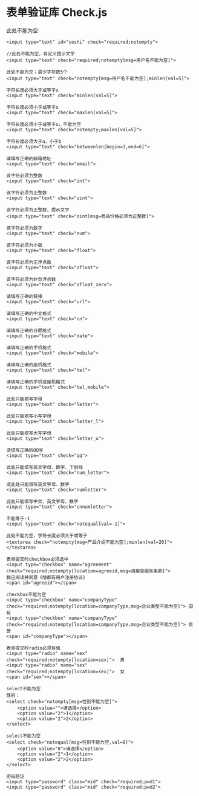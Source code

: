 表单验证库 Check.js
========

此处不能为空

    <input type="text" id="ceshi" check="required;notempty">
    
    //此处不能为空，自定义提示文字	
    <input type="text" check="required;notempty[msg=用户名不能为空]">
    
    此处不能为空；最少字符数5个	
    <input type="text" check="notempty[msg=用户名不能为空];minlen[val=5]">

    字符长度必须大于或等于x	
    <input type="text" check="minlen[val=5]">

    字符长度必须小于或等于x	
    <input type="text" check="maxlen[val=5]">

    字符长度必须小于或等于x，不能为空	
    <input type="text" check="notempty;maxlen[val=5]">

    字符长度必须大于a，小于b	
    <input type="text" check="betweenlen[begin=3,end=6]">

    请填写正确的邮箱地址	
    <input type="text" check="email">

    该字符必须为整数	
    <input type="text" check="int">

    该字符必须为正整数	
    <input type="text" check="zint">
    
    该字符必须为正整数，提示文字	
    <input type="text" check="zint[msg=商品价格必须为正整数]">
    
    该字符必须为数字	
    <input type="text" check="num">
    
    该字符必须为小数	
    <input type="text" check="float">
    
    该字符必须为正浮点数	
    <input type="text" check="zfloat">
    
    该字符必须为非负浮点数	
    <input type="text" check="zfloat_zero">
    
    请填写正确的链接	
    <input type="text" check="url">
    
    请填写正确的中文格式	
    <input type="text" check="cn">
    
    请填写正确的日期格式	
    <input type="text" check="date">
    
    请填写正确的手机格式	
    <input type="text" check="mobile">
    
    请填写正确的座机格式	
    <input type="text" check="tel">
    
    请填写正确的手机或座机格式	
    <input type="text" check="tel_mobile">
    
    此处只能填写字母	
    <input type="text" check="letter">
    
    此处只能填写小写字母	
    <input type="text" check="letter_l">
    
    此处只能填写大写字母	
    <input type="text" check="letter_u">
    
    请填写正确的QQ号	
    <input type="text" check="qq">
    
    此处只能填写英文字母、数字、下划线	
    <input type="text" check="num_letter">
    
    请此处只能填写英文字母、数字	
    <input type="text" check="numletter">
    
    此处只能填写中文、英文字母、数字	
    <input type="text" check="cnnumletter">
    
    不能等于-1	
    <input type="text" check="notequal[val=-1]">
    
    此处不能为空，字符长度必须大于或等于	
    <textarea check="notempty[msg=产品介绍不能为空];minlen[val=20]"></textarea>
    
    表单提交时checkbox必须选中	
    <input type="checkbox" name="agreement" check="required;notempty[location=agreeid,msg=请接受服务条款]">
    我已阅读并同意《啥都有用户注册协议》
    <span id="agreeid"></span>
    
    checkbox不能为空	
    <input type="checkbox" name="companyType" check="required;notempty[location=companyType,msg=企业类型不能为空]"> 国有
    <input type="checkbox" name="companyType" check="required;notempty[location=companyType,msg=企业类型不能为空]"> 民营
    <span id="companyType"></span>
    
    表单提交时radio必须有值	
    <input type="radio" name="sex" check="required;notempty[location=sex]">  男
    <input type="radio" name="sex" check="required;notempty[location=sex]">  女
    <span id="sex"></span>
    
    select不能为空	
    性别：
    <select check="notempty[msg=性别不能为空]">
        <option value="">请选择</option>
        <option value="2">1</option>
        <option value="2">2</option>
    </select>
    
    select不能为空	
    <select check="notequal[msg=性别不能为空,val=0]">
        <option value="0">请选择</option>
        <option value="2">1</option>
        <option value="2">2</option>
    </select>
    
    密码验证	
    <input type="password" class="mid" check="required;pwd1">
    <input type="password" class="mid" check="required;pwd2">
